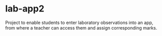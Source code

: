 # lab-app2
Project to enable students to enter laboratory observations into an app, 
from where a teacher can access them and assign corresponding marks.
